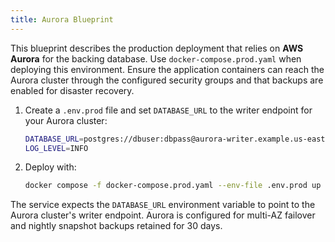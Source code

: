 ```yaml
---
title: Aurora Blueprint
---
```


This blueprint describes the production deployment that relies on
**AWS Aurora** for the backing database. Use `docker-compose.prod.yaml`
when deploying this environment. Ensure the application containers can
reach the Aurora cluster through the configured security groups and that
backups are enabled for disaster recovery.

1. Create a `.env.prod` file and set `DATABASE_URL` to the writer
   endpoint for your Aurora cluster:

    ```bash
    DATABASE_URL=postgres://dbuser:dbpass@aurora-writer.example.us-east-1.rds.amazonaws.com:5432/prod_db
    LOG_LEVEL=INFO
    ```

2. Deploy with:

    ```bash
    docker compose -f docker-compose.prod.yaml --env-file .env.prod up -d
    ```

The service expects the `DATABASE_URL` environment variable to point to
the Aurora cluster's writer endpoint. Aurora is configured for multi-AZ
failover and nightly snapshot backups retained for 30 days.
